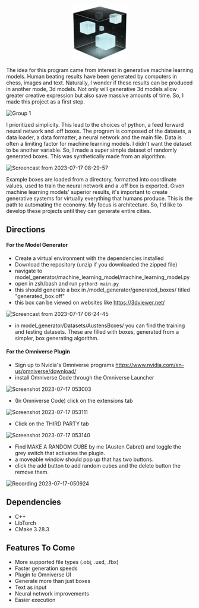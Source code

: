 <p align="center">
  <img width="150" src="assets/icon.png">
</p>

The idea for this program came from interest in generative machine learning models. Human beating results have been generated by computers in chess, images and text. Naturally, I wonder if these results can be produced in another mode, 3d models. Not only will generative 3d models allow greater creative expression but also save massive amounts of time. So, I made this project as a first step.

![Group 1](https://github.com/Generlate/model_generator/assets/85384584/f0b014db-4579-4f15-97f4-4950ee23289b)

I prioritized simplicity. This lead to the choices of python, a feed forward neural network and .off boxes. The program is composed of the datasets, a data loader, a data formatter, a neural network and the main file. Data is often a limiting factor for machine learning models. I didn't want the dataset to be another variable. So, I made a super simple dataset of randomly generated boxes. This was synthetically made from an algorithm.

![Screencast from 2023-07-17 08-29-57](https://github.com/Generlate/model_generator/assets/85384584/652c2424-ae9c-4022-bec7-210ffad87134)

Example boxes are loaded from a directory, formatted into coordinate values, used to train the neural network and a .off box is exported. Given machine learning models' superior results, it's important to create generative systems for virtually everything that humans produce. This is the path to automating the economy. My focus is architecture. So, I'd like to develop these projects until they can generate entire cities.

## Directions

#### For the Model Generator

-   Create a virtual environment with the dependencies installed
-   Download the repository (unzip if you downloaded the zipped file)
-   navigate to model_generator/machine_learning_model/machine_learning_model.py
-   open in zsh/bash and run `python3 main.py`
-   this should generate a box in /model_generator/generated_boxes/ titled "generated_box.off"
-   this box can be viewed on websites like https://3dviewer.net/

![Screencast from 2023-07-17 06-24-45](https://github.com/Generlate/model_generator/assets/85384584/a3c493f3-cadf-4d56-b06f-7fe7a436927f)

-   in model_generator/Datasets/AustensBoxes/ you can find the training and testing datasets. These are filled with boxes, generated from a simpler, box generating algorithm.

#### For the Omniverse Plugin

-   Sign up to Nvidia's Omniverse programs https://www.nvidia.com/en-us/omniverse/download/
-   install Omniverse Code through the Omniverse Launcher

![Screenshot 2023-07-17 053003](https://github.com/Generlate/model_generator/assets/85384584/16b8adc5-3919-4905-b330-68157fd86525)

-   (In Omniverse Code) click on the extensions tab

![Screenshot 2023-07-17 053111](https://github.com/Generlate/model_generator/assets/85384584/a01f41e4-d916-4663-8481-754c8b2f6e04)

-   Click on the THIRD PARTY tab

![Screenshot 2023-07-17 053140](https://github.com/Generlate/model_generator/assets/85384584/64d9f91d-0e94-487e-a864-1fd2880ffc08)

-   Find MAKE A RANDOM CUBE by me (Austen Cabret) and toggle the grey switch that activates the plugin.
-   a moveable window should pop up that has two buttons.
-   click the add button to add random cubes and the delete button the remove them.

![Recording 2023-07-17-050924](https://github.com/Generlate/model_generator/assets/85384584/4633d6ed-abb5-4f7f-9333-c3b2e1fa8e1f)

## Dependencies

-   C++
-   LibTorch
-   CMake 3.28.3

## Features To Come

-   More supported file types (.obj, .usd, .fbx)
-   Faster generation speeds
-   Plugin to Omniverse UI
-   Generate more than just boxes
-   Text as input
-   Neural network improvements
-   Easier execution
